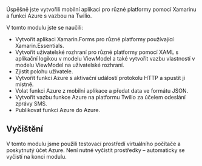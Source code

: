 Úspěšně jste vytvořili mobilní aplikaci pro různé platformy pomocí Xamarinu a funkci Azure s vazbou na Twilio.

V tomto modulu jste se naučili:

- Vytvořit aplikaci Xamarin.Forms pro různé platformy používající Xamarin.Essentials.
- Vytvořit uživatelské rozhraní pro různé platformy pomocí XAML s aplikační logikou v modelu ViewModel a také vytvořit vazbu vlastností v modelu ViewModel na uživatelské rozhraní.
- Zjistit polohu uživatele.
- Vytvořit funkci Azure s aktivační událostí protokolu HTTP a spustit ji místně.
- Volat funkci Azure z mobilní aplikace a předat data ve formátu JSON.
- Vytvořit vazbu funkce Azure na platformu Twilio za účelem odeslání zprávy SMS.
- Publikovat funkci Azure do Azure.

## <a name="clean-up"></a>Vyčištění

V tomto modulu jsme použili testovací prostředí virtuálního počítače a poskytnutý účet Azure. Není nutné vyčistit prostředky – automaticky se vyčistí na konci modulu.
